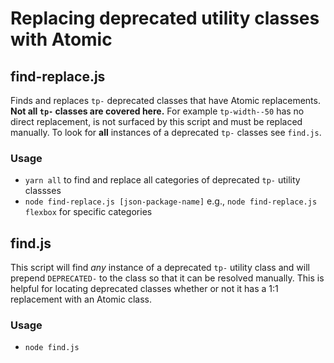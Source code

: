 # Replacing deprecated utility classes with Atomic

## find-replace.js

Finds and replaces `tp-` deprecated classes that have Atomic replacements. **Not all `tp-` classes are covered here.** For example `tp-width--50` has no direct replacement, is not surfaced by this script and must be replaced manually. To look for **all** instances of a deprecated `tp-` classes see `find.js`.

### Usage

-   `yarn all` to find and replace all categories of deprecated `tp-` utility classses
-   `node find-replace.js [json-package-name]` e.g., `node find-replace.js flexbox` for specific categories

## find.js

This script will find _any_ instance of a deprecated `tp-` utility class and will prepend `DEPRECATED-` to the class so that it can be resolved manually. This is helpful for locating deprecated classes whether or not it has a 1:1 replacement with an Atomic class.

### Usage

-   `node find.js`
